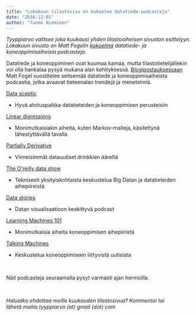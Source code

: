 ```yaml
---
title: "Lokakuun tilastosivu on kokoelma datatiede-podcasteja"
date: "2016-11-01"
author: "Tuomo Nieminen"
---
```


_Tyyppiarvo valitsee joka kuukausi yhden tilastoaiheisen sivuston esittelyyn. Lokakuun sivusto on Matt Fogelin [kokoelma](https://medium.com/swlh/the-7-best-data-science-and-machine-learning-podcasts-e8f0d5a4a419#.1km09665t) datatiede- ja koneoppimisaiheisia podcasteja._

Datatiede ja koneoppiminen ovat kuumaa kamaa, mutta tilastotietelijällekin voi olla hankalaa pysyä mukana alan kehityksessä. [Blogipostauksessaan](https://medium.com/swlh/the-7-best-data-science-and-machine-learning-podcasts-e8f0d5a4a419#.7e1g4msxb) Matt Fogel suosittelee seitsemää datatiede ja koneoppimisaiheista podcastia, jotka avaavat tieteenalan trendejä ja menetelmiä.

[Data sceptic](http://dataskeptic.com/)

- Hyvä aloituspaikka datatieteiden ja koneoppimisen perusteisiin

[Linear digressions](https://www.udacity.com/)

- Monimutkaisiakin aiheita, kuten Markov-malleja, käsiteltynä lähestyttävällä tavalla

[Partially Derivative](http://partiallyderivative.com/)

- Viimeisimmät datauutiset drinkkien ääreltä

[The O'reilly data show](http://radar.oreilly.com/tag/oreilly-data-show-podcast)

- Teknisesti yksityiskohtaista keskustelua Big Datan ja datatieteiden aihepiireistä

[Data stories](http://datastori.es/)

- Datan visualisaatioon keskittyvä podcast

[Learning Machines 101](http://www.learningmachines101.com/)

- Monimutkaisia aiheita koneoppimisen aihepiiristä

[Talking Machines](http://www.thetalkingmachines.com/)

- Keskustelua koneoppimiseen liittyvistä uutisista

 

Näit podcasteja seuraamalla pysyt varmasti ajan hermoilla.

 

_Haluatko ehdottaa meille kuukauden tilastosivua? Kommentoi tai lähetä mailia tyyppiarvo (at) gmail (dot) com_
